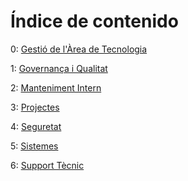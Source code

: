 # Índice de contenido

0: [Gestió de l'Àrea de Tecnologia](./Tecnologia%5CGesti%C3%B3%20de%20l'%C3%80rea%20de%20Tecnologia)

1: [Governança i Qualitat](./Tecnologia%5CGovernan%C3%A7a%20i%20Qualitat)

2: [Manteniment Intern](./Tecnologia%5CManteniment%20Intern)

3: [Projectes](./Tecnologia%5CProjectes)

4: [Seguretat](./Tecnologia%5CSeguretat)

5: [Sistemes](./Tecnologia%5CSistemes)

6: [Support Tècnic](./Tecnologia%5CSupport%20T%C3%A8cnic)

